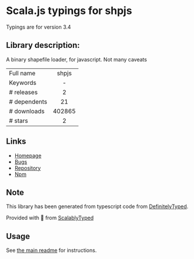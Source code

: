 
# Scala.js typings for shpjs

Typings are for version 3.4

## Library description:
A binary shapefile loader, for javascript. Not many caveats

|                    |                 |
| ------------------ | :-------------: |
| Full name          | shpjs |
| Keywords           | - |
| # releases         | 2 |
| # dependents       | 21 |
| # downloads        | 402865 |
| # stars            | 2 |

## Links
- [Homepage](https://github.com/calvinmetcalf/shapefile-js#readme)
- [Bugs](https://github.com/calvinmetcalf/shapefile-js/issues)
- [Repository](https://github.com/calvinmetcalf/shapefile-js)
- [Npm](https://www.npmjs.com/package/shpjs)
    


## Note
This library has been generated from typescript code from [DefinitelyTyped](https://definitelytyped.org).

Provided with :purple_heart: from [ScalablyTyped](https://github.com/oyvindberg/ScalablyTyped)

## Usage
See [the main readme](../../readme.md) for instructions.


